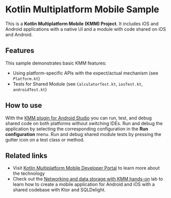# Kotlin Multiplatform Mobile Sample

This is a **Kotlin Multiplatform Mobile (KMM) Project**. It includes iOS and Android applications
with a native UI and a module with code shared on iOS and Android.

## Features

This sample demonstrates basic KMM features:

* Using platform-specific APIs with the expect/actual mechanism (see `Platform.kt`)
* Tests for Shared Module (see `CalculatorTest.kt`, `iosTest.kt`, `androidTest.kt`)

## How to use

With
the [KMM plugin for Android Studio](https://plugins.jetbrains.com/plugin/14936-kotlin-multiplatform-mobile)
you can run, test, and debug shared code on both platforms without switching IDEs. Run and debug the
application by selecting the corresponding configuration in the **Run configuration** menu. Run and
debug shared module tests by pressing the gutter icon on a test class or method.

## Related links

* Visit [Kotlin Multiplatform Mobile Developer Portal](https://kotlinlang.org/lp/mobile/) to learn
  more about the technology
* Check out
  the [Networking and data storage with KMM hands-on](https://play.kotlinlang.org/hands-on/Networking%20and%20Data%20Storage%20with%20Kotlin%20Multiplatfrom%20Mobile/)
  lab to learn how to create a mobile application for Android and iOS with a shared codebase with
  Ktor and SQLDelight.





